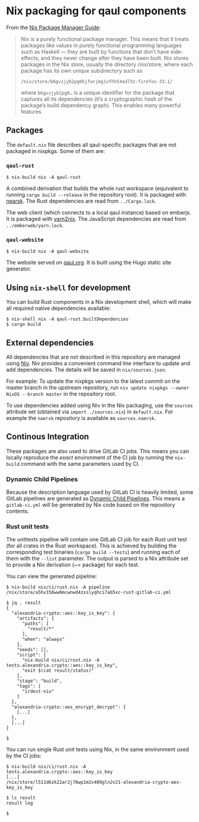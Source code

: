 # Nix packaging for qaul components

From the [Nix Package Manager Guide](https://nixos.org/manual/nix/stable/#ch-about-nix):

> Nix is a purely functional package manager. This means that it treats packages like values in purely functional programming languages such as Haskell — they are built by functions that don’t have side-effects, and they never change after they have been built. Nix stores packages in the Nix store, usually the directory /nix/store, where each package has its own unique subdirectory such as
> ```
> /nix/store/b6gvzjyb2pg0kjfwrjmg1vfhh54ad73z-firefox-33.1/
> ```
> where `b6gvzjyb2pg0…` is a unique identifier for the package that captures all its dependencies (it’s a cryptographic hash of the package’s build dependency graph). This enables many powerful features.

## Packages

The `default.nix` file describes all qaul-specific packages that are not packaged in nixpkgs. Some of them are:

### `qaul-rust`

```
$ nix-build nix -A qaul-rust
```

A combined derivation that builds the whole rust workspace (equivalent to running `cargo build --release` in the repository root). It is packaged with [nearsk](https://github.com/nmattia/naersk/). The Rust dependencies are read from `../Cargo.lock`.

The web client (which connects to a local qaul instance) based on emberjs. It is packaged with [yarn2nix](https://github.com/nix-community/yarn2nix). The JavaScript dependencies are read from `../emberweb/yarn.lock`.

### `qaul-website`

```
$ nix-build nix -A qaul-website
```

The website served on [qaul.org](https://qaul.org/). It is built using the Hugo static site generator.

## Using `nix-shell` for development

You can build Rust components in a Nix development shell, which will make all required native dependencies available:

```
$ nix-shell nix -A qaul-rust.builtDependencies
$ cargo build
```

## External dependencies

All dependencies that are not described in this repository are managed using [Niv](https://github.com/nmattia/niv). Niv provides a convenient command line interface to update and add dependencies. The details will be saved in `nix/sources.json`.

For example: To update the nixpkgs version to the latest commit on the master branch in the upstream repository, run `niv update nixpkgs --owner NixOS --branch master` in the repository root.

To use dependencies added using Niv in the Nix packaging, use the `sources` attribute set (obtained via `import ./sources.nix`) in `default.nix`. For example the `naersk` repository is available as `sources.naersk`.

## Continous Integration

These packages are also used to drive GitLab CI jobs. This means you can locally reproduce the _exact_ environment of the CI job by running the `nix-build` command with the same parameters used by CI.

### Dynamic Child Pipelines

Because the description language used by GitLab CI is heavily limited, some GitLab pipelines are generated as [Dynamic Child Pipelines](https://docs.gitlab.com/ee/ci/parent_child_pipelines.html#dynamic-child-pipelines). This means a `gitlab-ci.yml` will be generated by Nix code based on the repository contents.

### Rust unit tests

The unittests pipeline will contain one GitLab CI job for each Rust unit test (for all crates in the Rust workspace). This is achieved by building the corresponding test binaries (`cargo build --tests`) and running each of them with the `--list` parameter. The output is parsed to a Nix attribute set to provide a Nix derivation (~= package) for each test.

You can view the generated pipeline:

```
$ nix-build nix/ci/rust.nix -A pipeline
/nix/store/a5hv156ww6mcwnwd4zxslyqhci7ab5xc-rust-gitlab-ci.yml

$ jq . result
{
  "alexandria-crypto::aes::key_is_key": {
    "artifacts": {
      "paths": [
        "result/*"
      ],
      "when": "always"
    },
    "needs": [],
    "script": [
      "nix-build nix/ci/rust.nix -A tests.alexandria.crypto::aes::key_is_key",
      "exit $(cat result/status)"
    ],
    "stage": "build",
    "tags": [
      "irdest-nix"
    ]
  },
  "alexandria-crypto::aes_encrypt_decrypt": {
    [...]
  },
  [...]
}

$
```

You can run single Rust unit tests using Nix, in the same environment used by the CI jobs:

```
$ nix-build nix/ci/rust.nix -A tests.alexandria.crypto::aes::key_is_key
[...]
/nix/store/l511d6zk22ar2j76wp1m2v489gln2v21-alexandria-crypto-aes-key_is_key

$ ls result
result log

$
```
